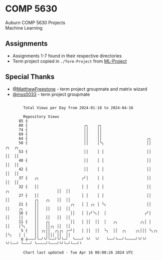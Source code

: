 # COMP 5630
Auburn COMP 5630 Projects  
Machine Learning

## Assignments
- Assignments 1-7 found in their respective directories
- Term project copied in `./Term-Project` from [ML-Project](https://github.com/wumphlett/ML-Project)

## Special Thanks
- [@MatthewFreestone](https://github.com/MatthewFreestone) - term project groupmate and matrix wizard
- [@mss0033](https://github.com/mss0033) - term project groupmate

```

        Total Views per Day from 2024-01-18 to 2024-04-16

        Repository Views
      85 ┼
      80 ┤                         ╭╮    ╭╮
      74 ┤                         ││    ││
      69 ┤                         ││    ││
      64 ┤                         ││    ││                    ╭╮
      58 ┤                         ││    │╰╮                   ││                            ╭╮  ╭╮
      53 ┤                         ││    │ │                   ││                            ││  ││
      48 ┤                         ││    │ │                   ││                            ││  ││
      42 ┤                         ││    │ │                   ││                            ││  ││
      37 ┤   ╭╮                   ╭╯│    │ │                   ││                            ││  ││
      32 ┤   ││                   │ │    │ │                   ││     ╭╮                     ││  ││
      27 ┤   ││                   │ │    │ │                   ││     ││           ╭╮   ╭╮   ││  ││
      21 ┤   ││              ╭╮   │ │ ╭╮ │ ╰╮                  ││     ││    ╭╮     ││   ││   ││  ││
      16 ┤   ││              ││   │ │╭╯╰╮│  │                 ╭╯│     ││    ││     ││   ││   ││  ││
      11 ┤   ││   ╭╮         ││   │ ││  ││  │   ╭╮          ╭╮│ │     ││    │╰╮    ││   ││╭╮ ││  ││
       5 ┤   ││ ╭╮││  ╭╮╭╮ ╭─╯│   │ ││  ││  ╰╮  ││  ╭╮    ╭╮│││ ╰╮╭╮  │╰╮   │ │    ││   ││││ ││  ││
       0 ┼───╯╰─╯╰╯╰──╯╰╯╰─╯  ╰───╯ ╰╯  ╰╯   ╰──╯╰──╯╰────╯╰╯╰╯  ╰╯╰──╯ ╰───╯ ╰────╯╰───╯╰╯╰─╯╰──╯╰

        Chart last updated - Tue Apr 16 00:00:26 2024 UTC
        
```
